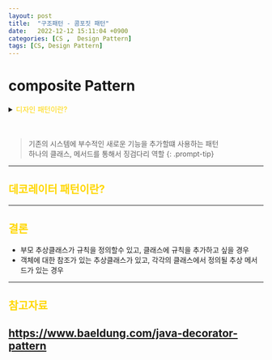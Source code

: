 ```yaml
---
layout: post
title:  "구조패턴 - 콤포짓 패턴"
date:   2022-12-12 15:11:04 +0900
categories: [CS ,  Design Pattern]
tags: [CS, Design Pattern]
---
```

# composite Pattern

<details>
<summary><span style="color: gold"> 디자인 패턴이란? </span></summary>
<div markdown="1">
## <span style="color: gold"> 디자인 패턴이란? </span>
- 디자인 패턴은 소프트웨어 공학의 소프트웨어 설계에서 공통으로 발생하는 문제를 자주 쓰이는 설계 방법을 정리한 패턴이다.
- 디자인 패턴을 참고하여 개발하면 효율성과 유지보수성, 운용성이 높아지며, 프로그램 최적화가 된다고 한다.
　 

디자인 패턴을 목적과 범위로 나눌수 있다

|구분|유형|설명|
|:---:|:---:|:---|
| |생성|객체 인스턴스 생성에 관여, 클래스 정의와 객체 생성 방식을 구조화, 캡슐화를 수행|
|목적|구조|더 큰 구조 형성 목적으로 클래스나 객체의 조합을 다루는 패턴|
|    |행위|클래스나 객체들이 상호작용하는 방법과 역할 분담을 다루는 패턴|
|범위|클래스|클래스간 관련성(상속), 컴파일 시 정적으로 결정|
|    |객체|객체 간 관련성을 다루는 패턴, 런타임 시 동적으로 결정|

---
</div>
</details>  
  
　

>기존의 시스템에 부수적인 새로운 기능을 추가할떄 사용하는 패턴  
>하나의 클래스, 메서드를 통해서 징검다리 역할
{: .prompt-tip}


---
## <span style="color: gold"> 데코레이터 패턴이란? </span>  

---
## <span style="color: gold"> 결론 </span>  

 - 부모 추상클래스가 규칙을 정의할수 있고, 클래스에 규칙을 추가하고 싶을 경우
 - 객체에 대한 참조가 있는 추상클래스가 있고, 각각의 클래스에서 정의될 추상 메서드가 있는 경우  
  
---
## <span style="color: gold"> 참고자료 </span>  
https://www.baeldung.com/java-decorator-pattern
---